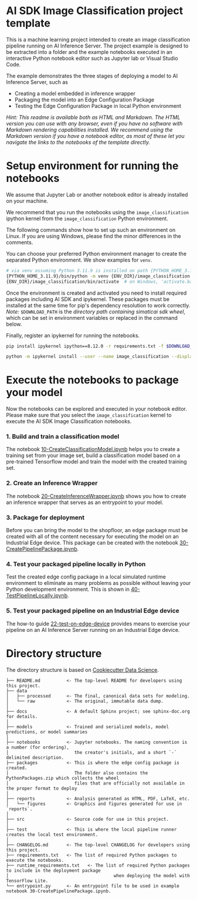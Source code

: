 <!--
SPDX-FileCopyrightText: Copyright (C) Siemens AG 2021. All Rights Reserved.

SPDX-License-Identifier: MIT
-->

# AI SDK Image Classification project template

This is a machine learning project intended to create an image classification pipeline running on AI Inference Server.
The project example is designed to be extracted into a folder and the example notebooks executed in an interactive Python notebook editor such as Jupyter lab or Visual Studio Code.

The example demonstrates the three stages of deploying a model to AI Inference Server, such as

- Creating a model embedded in inference wrapper
- Packaging the model into an Edge Configuration Package
- Testing the Edge Configuration Package in local Python environment

_Hint: This readme is available both as HTML and Markdown. The HTML version you can use with any browser, even if you have no software with Markdown rendering capabilities installed. We recommend using the Markdown version if you have a notebook editor, as most of these let you navigate the links to the notebooks of the template directly._

# Setup environment for running the notebooks

We assume that Jupyter Lab or another notebook editor is already installed on your machine.

We recommend that you run the notebooks using the `image_classification` ipython kernel from the `image_classification` Python environment.

The following commands show how to set up such an environment on Linux.
If you are using Windows, please find the minor differences in the comments.

You can choose your preferred Python environment manager to create the separated Python environment.
We show examples for `venv`.

```bash
# via venv assuming Python 3.11.9 is installed on path {PYTHON_HOME_3.11.9}
{PYTHON_HOME_3.11.9}/bin/python -m venv {ENV_DIR}/image_classification
{ENV_DIR}/image_classification/bin/activate  # on Windows, 'activate.bat' can be found in folder 'Scripts' instead of 'bin'

```

Once the environment is created and activated you need to install required packages including AI SDK and ipykernel.
These packages must be installed at the same time for pip's dependency resolution to work correctly.
_Note:_ `$DOWNLOAD_PATH` is the _directory path containing simaticai sdk wheel_, which can be set in environment variables or replaced in the command below.

Finally, register an ipykernel for running the notebooks.

```bash
pip install ipykernel ipython==8.12.0 -r requirements.txt -f $DOWNLOAD_PATH

python -m ipykernel install --user --name image_classification --display-name "Python (image_classification)"
```

# Execute the notebooks to package your model

Now the notebooks can be explored and executed in your notebook editor.
Please make sure that you select the `image_classification` kernel to execute the AI SDK Image Classification notebooks.

### 1. Build and train a classification model

The notebook [10-CreateClassificationModel.ipynb](notebooks/10-CreateClassificationModel.ipynb) helps you to create a training set from your image set, build a classification model based on a pre-trained Tensorflow model and train the model with the created training set.

### 2. Create an Inference Wrapper

The notebook [20-CreateInferenceWrapper.ipynb](notebooks/20-CreateInferenceWrapper.ipynb) shows you how to create an inference wrapper that serves as an entrypoint to your model.

### 3. Package for deployment

Before you can bring the model to the shopfloor, an edge package must be created with all of the content necessary for executing the model on an Industrial Edge device.
This package can be created with the notebook [30-CreatePipelinePackage.ipynb](notebooks/30-CreatePipelinePackage.ipynb).

### 4. Test your packaged pipeline locally in Python

Test the created edge config package in a local simulated runtime environment to eliminate as many problems as possible without leaving your Python development environment. This is shown in [40-TestPipelineLocally.ipynb](notebooks/40-TestPipelineLocally.ipynb).

### 5. Test your packaged pipeline on an Industrial Edge device

The how-to guide [22-test-on-edge-device](../../howto-guides/22-test-on-edge-device.md) provides means to exercise your pipeline on an AI Inference Server running on an Industrial Edge device.

# Directory structure

The directory structure is based on [Cookiecutter Data Science](https://drivendata.github.io/cookiecutter-data-science/).

```text
├── README.md          <- The top-level README for developers using this project.
├── data
│   ├── processed      <- The final, canonical data sets for modeling.
│   └── raw            <- The original, immutable data dump.
│
├── docs               <- A default Sphinx project; see sphinx-doc.org for details.
│
├── models             <- Trained and serialized models, model predictions, or model summaries
│
├── notebooks          <- Jupyter notebooks. The naming convention is a number (for ordering),
│                         the creator's initials, and a short `-` delimited description.
├── packages           <- This is where the edge config package is created.
│                         The folder also contains the PythonPackages.zip which collects the wheel
│                         files that are officially not available in the proper format to deploy
│
├── reports            <- Analysis generated as HTML, PDF, LaTeX, etc.
│   └── figures        <- Graphics and figures generated for use in `reports`.
│
├── src                <- Source code for use in this project.
│
├── test               <- This is where the local pipeline runner creates the local test environment.
│
├── CHANGELOG.md       <- The top-level CHANGELOG for developers using this project.
├── requirements.txt   <- The list of required Python packages to execute the notebooks.
├── runtime_requirements.txt   <- The list of required Python packages to include in the deployment package
│                                        when deploying the model with TensorFlow Lite.
└── entrypoint.py      <- An entrypoint file to be used in example notebook 30-CreatePipelinePackage.ipynb.
```
